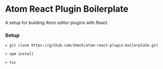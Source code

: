# Atom React Plugin Boilerplate

A setup for building Atom editor plugins with React.


### Setup

`> git clone https://github.com/shmck/atom-react-plugin-boilerplate.git`

`> npm install`

`> tsc`
